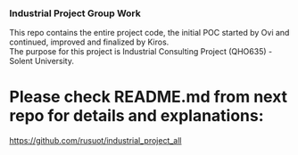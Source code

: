 ### Industrial Project Group Work 
This repo contains the entire project code, the initial POC started by Ovi and continued, improved and finalized by Kiros.\
The purpose for this project is Industrial Consulting Project (QHO635) - Solent University.

# Please check README.md from next repo for details and explanations:
https://github.com/rusuot/industrial_project_all








